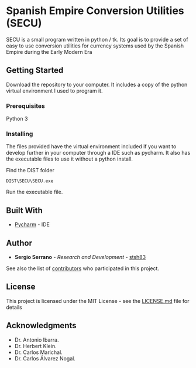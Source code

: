 # Spanish Empire Conversion Utilities (SECU)

SECU is a small program written in python / tk. Its goal is to provide a set of easy to use conversion utilities for currency systems used by the Spanish Empire during the Early Modern Era

## Getting Started

Download the repository to your computer. It includes a copy of the python virtual environment I used to program it.

### Prerequisites

Python 3


### Installing

The files provided have the virtual environment included if you want to develop further in your computer through a IDE such as pycharm. It also has the executable files to use it without a python install.

Find the DIST folder 

```
DIST\SECU\SECU.exe
```

Run the executable file.



## Built With

* [Pycharm](http://www.jetbrains.com/pycharm) - IDE


## Author

* **Sergio Serrano** - *Research and Development* - [stsh83](https://github.com/stsh83)

See also the list of [contributors](https://github.com/your/project/contributors) who participated in this project.

## License

This project is licensed under the MIT License - see the [LICENSE.md](LICENSE.md) file for details

## Acknowledgments

* Dr. Antonio Ibarra.
* Dr. Herbert Klein.
* Dr. Carlos Marichal.
* Dr. Carlos Álvarez Nogal.
